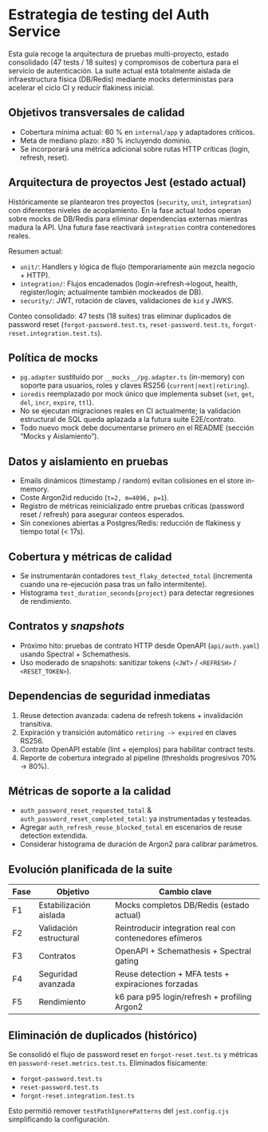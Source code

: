 # Estrategia de testing del Auth Service

Esta guía recoge la arquitectura de pruebas multi-proyecto, estado consolidado (47 tests / 18 suites) y compromisos de cobertura para el servicio de autenticación. La suite actual está totalmente aislada de infraestructura física (DB/Redis) mediante mocks deterministas para acelerar el ciclo CI y reducir flakiness inicial.

## Objetivos transversales de calidad
- Cobertura mínima actual: 60 % en `internal/app` y adaptadores críticos.
- Meta de mediano plazo: ≥80 % incluyendo dominio.
- Se incorporará una métrica adicional sobre rutas HTTP críticas (login, refresh, reset).

## Arquitectura de proyectos Jest (estado actual)
Históricamente se plantearon tres proyectos (`security`, `unit`, `integration`) con diferentes niveles de acoplamiento. En la fase actual todos operan sobre mocks de DB/Redis para eliminar dependencias externas mientras madura la API. Una futura fase reactivará `integration` contra contenedores reales.

Resumen actual:
- `unit/`: Handlers y lógica de flujo (temporariamente aún mezcla negocio + HTTP).
- `integration/`: Flujos encadenados (login->refresh->logout, health, register/login; actualmente también mockeados de DB).
- `security/`: JWT, rotación de claves, validaciones de `kid` y JWKS.

Conteo consolidado: 47 tests (18 suites) tras eliminar duplicados de password reset (`forgot-password.test.ts`, `reset-password.test.ts`, `forgot-reset.integration.test.ts`).

## Política de mocks
- `pg.adapter` sustituido por `__mocks__/pg.adapter.ts` (in-memory) con soporte para usuarios, roles y claves RS256 (`current|next|retiring`).
- `ioredis` reemplazado por mock único que implementa subset (`set`, `get`, `del`, `incr`, `expire`, `ttl`).
- No se ejecutan migraciones reales en CI actualmente; la validación estructural de SQL queda aplazada a la futura suite E2E/contrato.
- Todo nuevo mock debe documentarse primero en el README (sección “Mocks y Aislamiento”).

## Datos y aislamiento en pruebas
- Emails dinámicos (timestamp / random) evitan colisiones en el store in-memory.
- Coste Argon2id reducido (`t=2, m=4096, p=1`).
- Registro de métricas reinicializado entre pruebas críticas (password reset / refresh) para asegurar conteos esperados.
- Sin conexiones abiertas a Postgres/Redis: reducción de flakiness y tiempo total (< 17s). 

## Cobertura y métricas de calidad
- Se instrumentarán contadores `test_flaky_detected_total` (incrementa cuando una re-ejecución pasa tras un fallo intermitente).
- Histograma `test_duration_seconds{project}` para detectar regresiones de rendimiento.

## Contratos y *snapshots*
- Próximo hito: pruebas de contrato HTTP desde OpenAPI (`api/auth.yaml`) usando Spectral + Schemathesis.
- Uso moderado de snapshots: sanitizar tokens (`<JWT>` / `<REFRESH>` / `<RESET_TOKEN>`).

## Dependencias de seguridad inmediatas
1. Reuse detection avanzada: cadena de refresh tokens + invalidación transitiva.
2. Expiración y transición automático `retiring -> expired` en claves RS256.
3. Contrato OpenAPI estable (lint + ejemplos) para habilitar contract tests.
4. Reporte de cobertura integrado al pipeline (thresholds progresivos 70% → 80%).

## Métricas de soporte a la calidad
- `auth_password_reset_requested_total` & `auth_password_reset_completed_total`: ya instrumentadas y testeadas.
- Agregar `auth_refresh_reuse_blocked_total` en escenarios de reuse detection extendida.
- Considerar histograma de duración de Argon2 para calibrar parámetros.

## Evolución planificada de la suite
| Fase | Objetivo | Cambio clave |
|------|----------|--------------|
| F1 | Estabilización aislada | Mocks completos DB/Redis (estado actual) |
| F2 | Validación estructural | Reintroducir integration real con contenedores efímeros |
| F3 | Contratos | OpenAPI + Schemathesis + Spectral gating |
| F4 | Seguridad avanzada | Reuse detection + MFA tests + expiraciones forzadas |
| F5 | Rendimiento | k6 para p95 login/refresh + profiling Argon2 |

## Eliminación de duplicados (histórico)
Se consolidó el flujo de password reset en `forgot-reset.test.ts` y métricas en `password-reset.metrics.test.ts`. Eliminados físicamente:
- `forgot-password.test.ts`
- `reset-password.test.ts`
- `forgot-reset.integration.test.ts`

Esto permitió remover `testPathIgnorePatterns` del `jest.config.cjs` simplificando la configuración.
